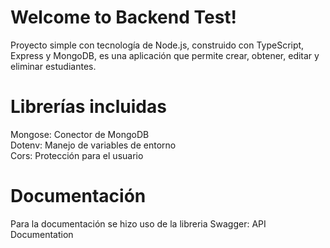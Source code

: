 # Welcome to Backend Test!

Proyecto simple con tecnología de Node.js, construido con TypeScript, Express y MongoDB, es una aplicación que permite crear, obtener, editar y eliminar estudiantes.

# Librerías incluidas

Mongose: Conector de MongoDB<br>
Dotenv: Manejo de variables de entorno<br>
Cors: Protección para el usuario <br>

# Documentación

Para la documentación se hizo uso de la libreria Swagger: API Documentation
